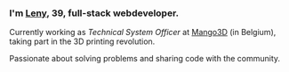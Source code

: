 ### I'm [Leny](//leny.me), 39, full-stack webdeveloper.

Currently working as _Technical System Officer_ at [Mango3D](//mango3d.io) (in Belgium), taking part in the 3D printing revolution.

Passionate about solving problems and sharing code with the community.

